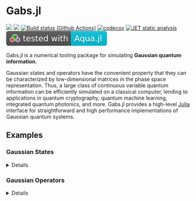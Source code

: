 # Gabs.jl

[![](https://img.shields.io/badge/docs-stable-blue.svg)](https://apkille.github.io/Gabs.jl/stable)
[![](https://img.shields.io/badge/docs-dev-lightblue.svg)](https://apkille.github.io/Gabs.jl/dev)
[![Build status (Github Actions)](https://github.com/apkille/Gabs.jl/workflows/CI/badge.svg)](https://github.com/apkille/Gabs.jl/actions)
[![codecov](https://codecov.io/github/apkille/Gabs.jl/graph/badge.svg?token=JWMOD4FY6P)](https://codecov.io/github/apkille/Gabs.jl)
[![JET static analysis](https://img.shields.io/badge/%F0%9F%9B%A9%EF%B8%8F_tested_with-JET.jl-233f9a)](https://github.com/aviatesk/JET.jl)
[![Aqua QA](https://raw.githubusercontent.com/JuliaTesting/Aqua.jl/master/badge.svg)](https://github.com/JuliaTesting/Aqua.jl)

Gabs.jl is a numerical tooling package for simulating **Gaussian quantum information**.

Gaussian states and operators have the convenient property that they can be
characterized by low-dimensional matrices in the phase space representation.
Thus, a large class of continuous variable quantum information can be efficiently
simulated on a classical computer, lending to applications in quantum cryptography, quantum machine learning, integrated quantum photonics, and more. Gabs.jl provides a high-level [Julia](https://julialang.org) interface for straightforward and high performance implementations of Gaussian quantum systems.

## Examples
### Gaussian States

<details>
 <summaryClick me! ></summary>
<p>

A wide variety of predefined methods to create a specific instance of the [`GaussianState`](https://apkille.github.io/Gabs.jl/dev/API/#Gabs.GaussianState) type are available. For a full description of the API for Gaussian states, see the [State Zoo section](https://apkille.github.io/Gabs.jl/dev/zoos/#State-Zoo) of the documentation. Let's see a few well-known examples:

```julia
julia> using Gabs

julia> s1 = vacuumstate()
GaussianState for 1 mode.
mean: 2-element Vector{Float64}:
 0.0
 0.0
covariance: 2×2 Matrix{Float64}:
 1.0  0.0
 0.0  1.0

julia> s2 = coherentstate(rand(ComplexF64))
GaussianState for 1 mode.
mean: 2-element Vector{Float64}:
 1.1000447533324929
 0.38900397266196973
covariance: 2×2 Matrix{Float64}:
 1.0  0.0
 0.0  1.0

julia> s3 = squeezedstate(rand(Float64), rand(Float64))
GaussianState for 1 mode.
mean: 2-element Vector{Float64}:
 0.0
 0.0
covariance: 2×2 Matrix{Float64}:
 0.414711   0.0537585
 0.0537585  0.609798
```

Tensor products of Gaussian states are called with `⊗` or `tensor`:

```julia
julia> tp = s1 ⊗ s2 ⊗ s3
GaussianState for 3 modes.
mean: 6-element Vector{Float64}:
 0.0
 0.0
 1.1000447533324929
 0.38900397266196973
 0.0
 0.0
covariance: 6×6 Matrix{Float64}:
 1.0  0.0  0.0  0.0  0.0        0.0
 0.0  1.0  0.0  0.0  0.0        0.0
 0.0  0.0  1.0  0.0  0.0        0.0
 0.0  0.0  0.0  1.0  0.0        0.0
 0.0  0.0  0.0  0.0  0.414711   0.0537585
 0.0  0.0  0.0  0.0  0.0537585  0.609798
```

Partial traces of Gaussian states are called with `ptrace`:

```julia
julia> ptrace(tp, [1, 3])
GaussianState for 2 modes.
mean: 4-element Vector{Float64}:
 0.0
 0.0
 0.0
 0.0
covariance: 4×4 Matrix{Float64}:
 1.0  0.0  0.0        0.0
 0.0  1.0  0.0        0.0
 0.0  0.0  0.414711   0.0537585
 0.0  0.0  0.0537585  0.609798
```
</p>
</details>

### Gaussian Operators

<details>
 <summaryClick me! ></summary>
<p>

Gabs.jl contains many predefined methods to create instances [`GaussianUnitary`](https://apkille.github.io/Gabs.jl/dev/API/#Gabs.GaussianUnitary) and [`GaussianChannel`](https://apkille.github.io/Gabs.jl/dev/API/#Gabs.GaussianChannel) types. For a full description of the API for Gaussian operators, see the [Operator Zoo section](https://apkille.github.io/Gabs.jl/dev/zoos/#Operator-Zoo) of the documentation. Let's see a few well-known examples:

```julia
julia> using Gabs

julia> un = displace(rand(ComplexF64))
GaussianUnitary for 1 mode.
displacement: 2-element Vector{Float64}:
 1.0165172806010776
 0.6534135749806397
symplectic: 2×2 Matrix{Float64}:
 1.0  0.0
 0.0  1.0

julia> ch = amplifier(rand(Float64), rand(Int64))
GaussianChannel for 1 mode.
displacement: 2-element Vector{Float64}:
 0.0
 0.0
transform: 2×2 Matrix{Float64}:
 1.49009  0.0
 0.0      1.49009
noise: 2×2 Matrix{Float64}:
 1.03156e19  0.0
 0.0         1.03156e19
```

Applications of these operators on states can be called in-place with `apply!` and out-of-place with `*`:

```julia
julia> s = vacuumstate();

julia> apply!(s, un); s
GaussianState for 1 mode.
mean: 2-element Vector{Float64}:
 1.0165172806010776
 0.6534135749806397
covariance: 2×2 Matrix{Float64}:
 1.0  0.0
 0.0  1.0

julia> tp = (ch ⊗ ch ⊗ ch) * (s ⊗ s ⊗ s)
GaussianState for 3 modes.
mean: 6-element Vector{Float64}:
 1.039294184970358
 3.583714987592534
 1.039294184970358
 3.583714987592534
 1.039294184970358
 3.583714987592534
covariance: 6×6 Matrix{Float64}:
 1.03156e19  0.0         0.0         0.0         0.0         0.0
 0.0         1.03156e19  0.0         0.0         0.0         0.0
 0.0         0.0         1.03156e19  0.0         0.0         0.0
 0.0         0.0         0.0         1.03156e19  0.0         0.0
 0.0         0.0         0.0         0.0         1.03156e19  0.0
 0.0         0.0         0.0         0.0         0.0         1.03156e19
```
</p>
</details>
